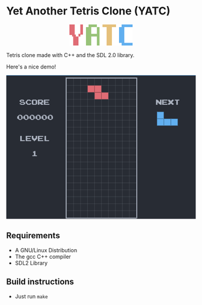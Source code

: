 # Yet Another Tetris Clone (YATC)
&NewLine;
&NewLine;
&NewLine;
<p align="center">
  <img src="./title.png" />
</p>
&NewLine;
&NewLine;
&NewLine;

Tetris clone made with C++ and the SDL 2.0 library.

Here's a nice demo!

![demo](./demo.gif)

## Requirements

  * A GNU/Linux Distribution
  * The gcc C++ compiler
  * SDL2 Library

## Build instructions

  * Just run `make`

